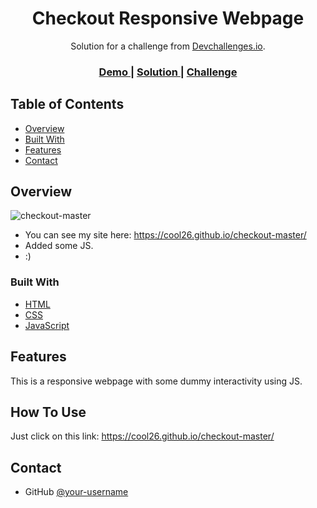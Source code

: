 <!-- Please update value in the {}  -->

<h1 align="center">Checkout Responsive Webpage</h1>

<div align="center">
   Solution for a challenge from  <a href="http://devchallenges.io" target="_blank">Devchallenges.io</a>.
</div>

<div align="center">
  <h3>
    <a href="https://cool26.github.io/checkout-master/">
      Demo
    </a>
    <span> | </span>
    <a href="https://cool26.github.io/checkout-master/">
      Solution
    </a>
    <span> | </span>
    <a href="https://devchallenges.io/challenges/0J1NxxGhOUYVqihwegfO">
      Challenge
    </a>
  </h3>
</div>

<!-- TABLE OF CONTENTS -->

## Table of Contents

- [Overview](#overview)
- [Built With](#built-with)
- [Features](#features)
- [Contact](#contact)

<!-- OVERVIEW -->

## Overview

![checkout-master](https://user-images.githubusercontent.com/91824236/192081395-f28fdcea-30e1-4cd5-9424-63f686d4c318.png)

- You can see my site here: https://cool26.github.io/checkout-master/
- Added some JS.
- :)

### Built With

- [HTML](https://html.com/)
- [CSS](https://developer.mozilla.org/en-US/docs/Web/CSS)
- [JavaScript](https://www.javascript.com/)

## Features

This is a responsive webpage with some dummy interactivity using JS.

## How To Use

Just click on this link: https://cool26.github.io/checkout-master/

## Contact

- GitHub [@your-username](https://github.com/COOL26)
